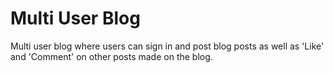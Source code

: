 # Multi User Blog

Multi user blog where users can sign in and post blog posts as well as 'Like' and 'Comment' on other posts made on the blog.
